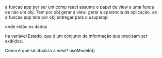 a funcao app por ser um comp react assume o papel de view e uma funca oe não um obj. Tem por pbj gerar a view. gerar a aparencia da aplicação.
se a funcao app tem por obj entregar  para o usuparop

onde estão os dados

na variavel Estado, que é um conjunto de informação que precisam ser exibidos.

Como é que se atualiza a view? useModelo()


